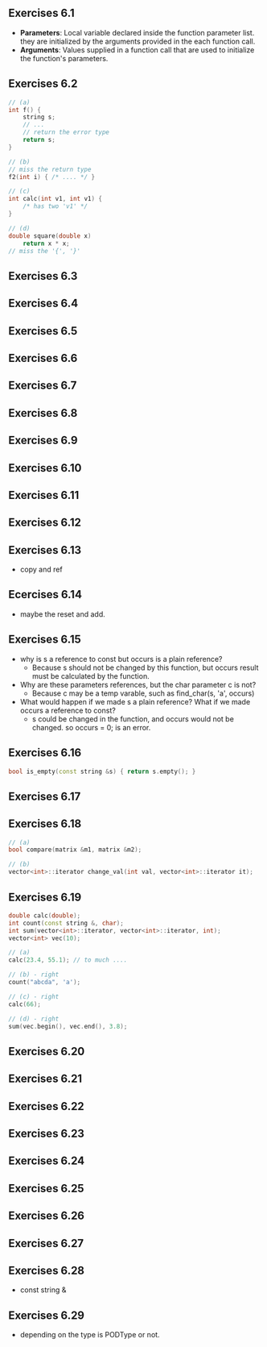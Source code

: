 ## Exercises 6.1
- **Parameters**: Local variable declared inside the function parameter list. they are initialized by the arguments provided in the each function call.
- **Arguments**: Values supplied in a function call that are used to initialize the function's parameters.

## Exercises 6.2
```c++
// (a)
int f() {
    string s;
    // ... 
    // return the error type
    return s;
}

// (b)
// miss the return type
f2(int i) { /* .... */ }

// (c)
int calc(int v1, int v1) {
    /* has two 'v1' */
} 

// (d)
double square(double x)
    return x * x;
// miss the '{', '}'
```

## Exercises 6.3
## Exercises 6.4
## Exercises 6.5
## Exercises 6.6
## Exercises 6.7
## Exercises 6.8
## Exercises 6.9
## Exercises 6.10
## Exercises 6.11
## Exercises 6.12
## Exercises 6.13
- copy and ref
## Ecercises 6.14 
- maybe the reset and add.
## Exercises 6.15
- why is s a reference to const but occurs is a plain reference?
    - Because s should not be changed by this function, but occurs result must be calculated by the function.
- Why are these parameters references, but the char parameter c is not?
    - Because c may be a temp varable, such as find_char(s, 'a', occurs)
- What would happen if we made s a plain reference? What if we made occurs a reference to const?
    - s could be changed in the function, and occurs would not be changed. so occurs = 0; is an error.

## Exercises 6.16
```c++
bool is_empty(const string &s) { return s.empty(); }
```

## Exercises 6.17

## Exercises 6.18
```c++
// (a)
bool compare(matrix &m1, matrix &m2);

// (b)
vector<int>::iterator change_val(int val, vector<int>::iterator it);
```

## Exercises 6.19
```c++
double calc(double);
int count(const string &, char);
int sum(vector<int>::iterator, vector<int>::iterator, int);
vector<int> vec(10);

// (a)
calc(23.4, 55.1); // to much ....

// (b) - right
count("abcda", 'a');

// (c) - right
calc(66);

// (d) - right
sum(vec.begin(), vec.end(), 3.8);
```

## Exercises 6.20
## Exercises 6.21
## Exercises 6.22
## Exercises 6.23
## Exercises 6.24
## Exercises 6.25
## Exercises 6.26
## Exercises 6.27
## Exercises 6.28
- const string &
## Exercises 6.29
- depending on the type is PODType or not.
